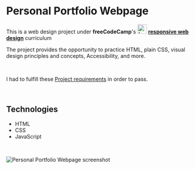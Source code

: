 # Personal Portfolio Webpage

This is a web design project under **freeCodeCamp**'s
[<img src='https://cdn.jsdelivr.net/npm/simple-icons@3.0.1/icons/freecodecamp.svg' alt='freecodecamp' height='25'>](https://www.freecodecamp.org/)
[**responsive web design**](https://www.freecodecamp.org/learn/responsive-web-design/) curriculum

The project provides the opportunity to practice HTML, plain CSS, visual design principles and concepts, Accessibility, and more.

<br>

I had to fulfill these [Project requirements](https://www.freecodecamp.org/learn/responsive-web-design/responsive-web-design-projects/build-a-personal-portfolio-webpage) in order to pass.

<br>

## Technologies
* HTML
* CSS 
* JavaScript

<br>

![Personal Portfolio Webpage screenshot](https://github.com/dewslyse/personal-portfolio-webpage/blob/main/portfolio-page.png)
